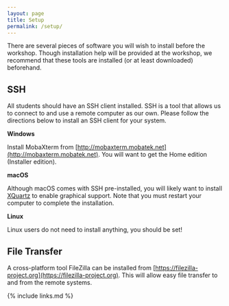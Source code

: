```yaml
---
layout: page
title: Setup
permalink: /setup/
---
```


There are several pieces of software you will wish to install before the workshop.
Though installation help will be provided at the workshop,
we recommend that these tools are installed (or at least downloaded) beforehand.

## SSH

All students should have an SSH client installed.
SSH is a tool that allows us to connect to and use a remote computer as our own.
Please follow the directions below to install an SSH client for your system.

**Windows**

Install MobaXterm from [http://mobaxterm.mobatek.net](http://mobaxterm.mobatek.net).
You will want to get the Home edition (Installer edition).

**macOS**

Although macOS comes with SSH pre-installed,
you will likely want to install [XQuartz](http://www.xquartz.org) to enable graphical support.
Note that you must restart your computer to complete the installation.

**Linux**

Linux users do not need to install anything, you should be set!

## File Transfer

A cross-platform tool FileZilla can be installed from [https://filezilla-project.org](https://filezilla-project.org).
This will allow easy file transfer to and from the remote systems.


{% include links.md %}
